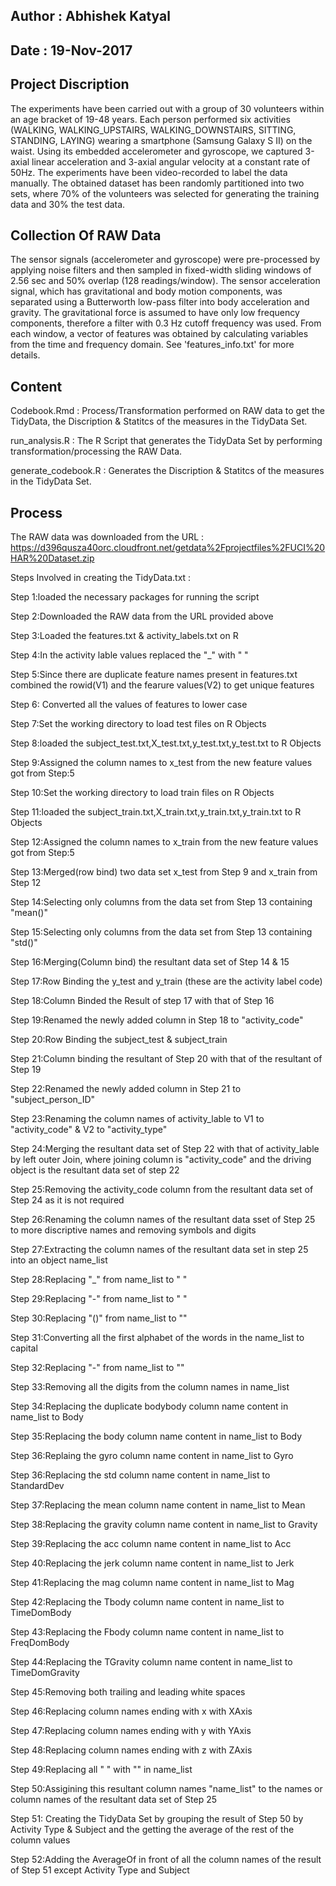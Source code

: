 ## Author : Abhishek Katyal

## Date : 19-Nov-2017


## Project Discription


The experiments have been carried out with a group of 30 volunteers within an age bracket of 19-48 years. Each person performed six activities (WALKING, WALKING_UPSTAIRS, WALKING_DOWNSTAIRS, SITTING, STANDING, LAYING) wearing a smartphone (Samsung Galaxy S II) on the waist. Using its embedded accelerometer and gyroscope, we captured 3-axial linear acceleration and 3-axial angular velocity at a constant rate of 50Hz. The experiments have been video-recorded to label the data manually. The obtained dataset has been randomly partitioned into two sets, where 70% of the volunteers was selected for generating the training data and 30% the test data. 

## Collection Of RAW Data


The sensor signals (accelerometer and gyroscope) were pre-processed by applying noise filters and then sampled in fixed-width sliding windows of 2.56 sec and 50% overlap (128 readings/window). The sensor acceleration signal, which has gravitational and body motion components, was separated using a Butterworth low-pass filter into body acceleration and gravity. The gravitational force is assumed to have only low frequency components, therefore a filter with 0.3 Hz cutoff frequency was used. From each window, a vector of features was obtained by calculating variables from the time and frequency domain. See 'features_info.txt' for more details.

## Content

Codebook.Rmd : Process/Transformation performed on RAW data to get the TidyData, the Discription & Statitcs of the measures in the TidyData Set.

run_analysis.R : The R Script that generates the TidyData Set by performing transformation/processing the RAW Data.

generate_codebook.R : Generates the Discription & Statitcs of the measures in the TidyData Set.


## Process

The RAW data was downloaded from the 
URL : https://d396qusza40orc.cloudfront.net/getdata%2Fprojectfiles%2FUCI%20HAR%20Dataset.zip

Steps Involved in creating the TidyData.txt :

Step 1:loaded the necessary packages for running the script

Step 2:Downloaded the RAW data from the URL provided above

Step 3:Loaded the features.txt & activity_labels.txt on R 

Step 4:In the activity lable values replaced the "_" with " "

Step 5:Since there are duplicate feature names present in features.txt combined the rowid(V1) and the fearure values(V2) to get unique features

Step 6: Converted all the values of features to lower case

Step 7:Set the working directory to load test files on R Objects

Step 8:loaded the subject_test.txt,X_test.txt,y_test.txt,y_test.txt to R Objects

Step 9:Assigned the column names to x_test from the new feature values got from Step:5

Step 10:Set the working directory to load train files on R Objects

Step 11:loaded the subject_train.txt,X_train.txt,y_train.txt,y_train.txt to R Objects

Step 12:Assigned the column names to x_train from the new feature values got from Step:5

Step 13:Merged(row bind) two data set x_test from Step 9 and x_train from Step 12

Step 14:Selecting only columns from the data set from Step 13 containing "mean()" 

Step 15:Selecting only columns from the data set from Step 13 containing "std()" 

Step 16:Merging(Column bind) the resultant data set of Step 14 & 15

Step 17:Row Binding the y_test and y_train (these are the activity label code)

Step 18:Column Binded the Result of step 17 with that of Step 16

Step 19:Renamed the newly added column in Step 18 to "activity_code"

Step 20:Row Binding the subject_test & subject_train 

Step 21:Column binding the resultant of Step 20 with that of the resultant of Step 19

Step 22:Renamed the newly added column in Step 21 to "subject_person_ID"

Step 23:Renaming the column names of activity_lable to V1 to "activity_code" & V2 to "activity_type"

Step 24:Merging the resultant data set of Step 22 with that of activity_lable by left outer Join, where joining 
column is  "activity_code" and the driving object is the resultant data set of step 22

Step 25:Removing the activity_code column from the resultant data set of Step 24 as it is not required

Step 26:Renaming the column names of the resultant data sset of Step 25 to more discriptive names and removing symbols and digits

Step 27:Extracting the column names of the resultant data set in step 25 into an object name_list

Step 28:Replacing "_" from name_list to " "

Step 29:Replacing "-" from name_list to " "

Step 30:Replacing "()" from name_list to ""

Step 31:Converting all the first alphabet of the words in the name_list to capital

Step 32:Replacing "-" from name_list to ""

Step 33:Removing all the digits from the column names in name_list

Step 34:Replacing the duplicate bodybody column name content in name_list to Body

Step 35:Replacing the body column name content in name_list to Body

Step 36:Replaing the gyro column name content in name_list to Gyro

Step 36:Replacing the std column name content in name_list to StandardDev

Step 37:Replacing the mean column name content in name_list to Mean

Step 38:Replacing the gravity column name content in name_list to Gravity

Step 39:Replacing the acc column name content in name_list to Acc

Step 40:Replacing the jerk column name content in name_list to Jerk

Step 41:Replacing the mag column name content in name_list to Mag

Step 42:Replacing the Tbody column name content in name_list to TimeDomBody

Step 43:Replacing the Fbody column name content in name_list to FreqDomBody

Step 44:Replacing the TGravity column name content in name_list to TimeDomGravity

Step 45:Removing both trailing and leading white spaces

Step 46:Replacing column names ending with x with XAxis

Step 47:Replacing column names ending with y with YAxis

Step 48:Replacing column names ending with z with ZAxis

Step 49:Replacing all " " with "" in name_list

Step 50:Assigining this resultant column names "name_list" to the names or column names of the                 resultant data set of Step 25

Step 51: Creating the TidyData Set by grouping the result of Step 50 by Activity Type & Subject and the getting the average of the rest of the column values

Step 52:Adding the AverageOf in front of all the column names of the result of Step 51 except Activity Type and Subject

